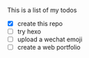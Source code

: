 This is a list of my todos

- [x] create this repo
- [ ] try hexo
- [ ] upload a wechat emoji
- [ ] create a web portfolio
